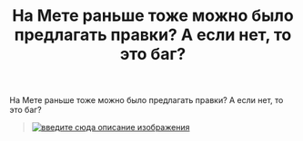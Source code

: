 ﻿---
title: "На Mете раньше тоже можно было предлагать правки? А если нет, то это баг?"
se.owner.user_id: 337540
se.owner.display_name: "Victor VosMottor thanks Monica"
se.owner.link: "https://ru.meta.stackoverflow.com/users/337540/victor-vosmottor-thanks-monica"
se.link: "https://ru.meta.stackoverflow.com/questions/10045/%d0%9d%d0%b0-m%d0%b5%d1%82%d0%b5-%d1%80%d0%b0%d0%bd%d1%8c%d1%88%d0%b5-%d1%82%d0%be%d0%b6%d0%b5-%d0%bc%d0%be%d0%b6%d0%bd%d0%be-%d0%b1%d1%8b%d0%bb%d0%be-%d0%bf%d1%80%d0%b5%d0%b4%d0%bb%d0%b0%d0%b3%d0%b0%d1%82%d1%8c-%d0%bf%d1%80%d0%b0%d0%b2%d0%ba%d0%b8-%d0%90-%d0%b5%d1%81%d0%bb%d0%b8-%d0%bd%d0%b5%d1%82-%d1%82%d0%be-%d1%8d%d1%82%d0%be-%d0%b1%d0%b0%d0%b3"
se.question_id: 10045
se.post_type: question
se.score: 1
---
<p>На Мете раньше тоже можно было предлагать правки? А если нет, то это баг?</p>

<blockquote>
  <p><a href="https://i.stack.imgur.com/tjHzC.png" rel="nofollow noreferrer"><img src="https://i.stack.imgur.com/tjHzC.png" alt="введите сюда описание изображения"></a></p>
</blockquote>
